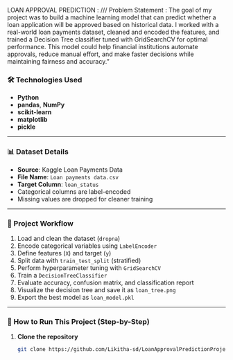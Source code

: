 LOAN APPROVAL PREDICTION :  /// Problem Statement   :    The goal of my project was to build a machine learning model that can predict whether a loan application will be approved based on historical data. I worked with a real-world loan payments dataset, cleaned and encoded the features, and trained a Decision Tree classifier tuned with GridSearchCV for optimal performance. This model could help financial institutions automate approvals, reduce manual effort, and make faster decisions while maintaining fairness and accuracy.”
### 🛠 Technologies Used

- **Python**
- **pandas**, **NumPy**
- **scikit-learn**
- **matplotlib**
- **pickle**

---

### 📊 Dataset Details

- **Source**: Kaggle Loan Payments Data
- **File Name**: `Loan payments data.csv`
- **Target Column**: `loan_status`
- Categorical columns are label-encoded
- Missing values are dropped for cleaner training

---

### 🧪 Project Workflow

1. Load and clean the dataset (`dropna`)
2. Encode categorical variables using `LabelEncoder`
3. Define features (`X`) and target (`y`)
4. Split data with `train_test_split` (stratified)
5. Perform hyperparameter tuning with `GridSearchCV`
6. Train a `DecisionTreeClassifier`
7. Evaluate accuracy, confusion matrix, and classification report
8. Visualize the decision tree and save it as `loan_tree.png`
9. Export the best model as `loan_model.pkl`

---

### 🚀 How to Run This Project (Step-by-Step)

1. **Clone the repository**  
   ```bash
   git clone https://github.com/Likitha-sd/LoanApprovalPredictionProject.git
